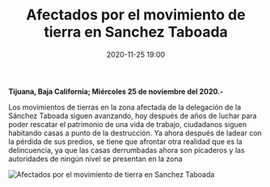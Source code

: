 ﻿---
layout: blog
title:  "Afectados por el movimiento de tierra en Sanchez Taboada"
date:  2020-11-25 19:00
categories: tijuana
permalink: /:categories/:title:output_ext
image: /img/cnr/afectados.jpg
autor: 
---


**Tijuana, Baja California; Miércoles 25 de noviembre del 2020.-**


Los movimientos de tierras en la zona afectada de la delegación de la Sánchez Taboada siguen avanzando, hoy después de años de luchar para poder rescatar el patrimonio de una vida de trabajo, ciudadanos siguen habitando casas a punto de la destrucción. Ya ahora después de ladear con la pérdida de sus predios, se tiene que afrontar otra realidad que es la delincuencia, ya que las casas derrumbadas ahora son picaderos y las autoridades de ningún nivel se presentan en la zona

<div id="carouselExampleSlidesOnly" class="carousel slide" data-ride="carousel">
  <div class="carousel-inner">
    <div class="carousel-item active">
       <img class="d-block w-100" src="/img/cnr/afectados.jpg" loading="lazy"  alt="Afectados por el movimiento de tierra en Sanchez Taboada">
    </div>           
  </div>
</div>